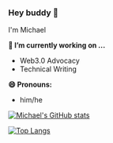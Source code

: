 ### Hey buddy 👋


I'm Michael 


**🔭 I’m currently working on ...**
- Web3.0 Advocacy
- Technical Writing

 
**😄 Pronouns:**
- him/he


[![Michael's GitHub stats](https://github-readme-stats.vercel.app/api?username=masiedu4&show_icons=true&theme=radical )](https://github.com/masiedu4/github-readme-stats)



[![Top Langs](https://github-readme-stats.vercel.app/api/top-langs/?username=masiedu4&show_icons=true&theme=radical&layout=compact)](https://github.com/masiedu4/github-readme-stats)


